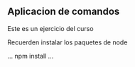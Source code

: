 ## Aplicacion de comandos 

Este es un ejercicio del curso


Recuerden instalar los paquetes de node


...
npm install
...
